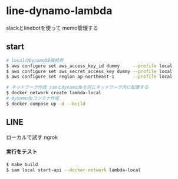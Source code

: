 
# line-dynamo-lambda
slackとlinebotを使って
memo管理する

## start
```bash
# localのDynamoDB接続用
$ aws configure set aws_access_key_id dummy     --profile local
$ aws configure set aws_secret_access_key dummy --profile local
$ aws configure set region ap-northeast-1       --profile local

# ネットワーク作成 samとdynamodbを同じネットワーク内に配置する
$ docker network create lambda-local
# dynamodbコンテナ作成
$ docker compose up -d --build
```

## LINE
ローカルで試す
ngrok

#### 実行をテスト
```bash
$ make build
$ sam local start-api --docker-network lambda-local
```